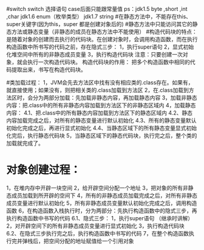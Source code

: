 #switch 
    switch 选择语句 case后面只能跟常量值
        ps：jdk1.5 byte ,short ,int ,char
            jdk1.6 enum（枚举类型）
            jdk1.7 string 
#在静态方法中，不能存在this、super关键字(因为this，super 都是创建对象后的)
#静态方法中只能访问其它的静态方法或静态变量（非静态的成员在静态方法中不能使用）
#构造代码块的特点：
     是随着对象的创建而去执行的代码块。在创建对象时，会调用构造函数，而在执行构造函数中所书写的代码之前，存在隐式三步：
 1，执行super语句
 2，显式初始化堆空间中所有的非静态成员变量
 3，执行构造代码块
     注意：只要创建一次对象，就会执行一次构造代码块。 
 构造代码块的作用： 把多个构造函数中相同的代码提取出来，书写在构造代码块。
 
#类加载过程：
 1，JVM会先去方法区中找有没有相应类的.class存在。如果有，就直接使用；如果没有，则把相关类的.class加载到方法区
 2，在.class加载到方法区时，会分为两部分加载：先加载非静态内容，再加载静态内容
 3，加载非静态内容：把.class中的所有非静态内容加载到方法区下的非静态区域内
 4，加载静态内容：
 4.1、把.class中的所有静态内容加载到方法区下的静态区域内
 4.2、静态内容加载完成之后，对所有的静态变量进行默认初始化
 4.3、所有的静态变量默认初始化完成之后，再进行显式初始化
 4.4、当静态区域下的所有静态变量显式初始化完后，执行静态代码块
 5，当静态区域下的静态代码块，执行完之后，整个类的加载就完成了。
 
# 对象创建过程：
 1，在堆内存中开辟一块空间
 2，给开辟空间分配一个地址
 3，把对象的所有非静态成员加载到所开辟的空间下
 4，所有的非静态成员加载完成之后，对所有非静态成员变量进行默认初始化
 5，所有非静态成员变量默认初始化完成之后，调用构造函数
 6，在构造函数入栈执行时，分为两部分：先执行构造函数中的隐式三步，再执行构造函数中书写的代码
 6.1、隐式三步：
 1，执行super语句     （继承时讲解）
 2，对开辟空间下的所有非静态成员变量进行显式初始化
 3，执行构造代码块
    6.2、在隐式三步执行完之后，执行构造函数中书写的代码
 7，在整个构造函数执行完并弹栈后，把空间分配的地址赋值给一个引用对象

    